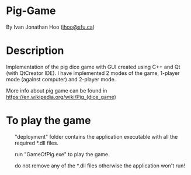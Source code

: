# Pig-Game
By Ivan Jonathan Hoo (ihoo@sfu.ca)

# Description
Implementation of the pig dice game with GUI created using C++ and Qt (with QtCreator IDE). I have implemented 2 modes of the game, 1-player mode (against computer) and 2-player mode.  
  
More info about pig game can be found in https://en.wikipedia.org/wiki/Pig_(dice_game)

# To play the game
<ul>"deployment" folder contains the application executable with all the required *.dll files.</ul>
<ul>run "GameOfPig.exe" to play the game.</ul>
<ul>do not remove any of the *.dll files otherwise the application won't run!</ul>
